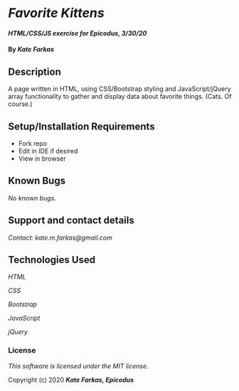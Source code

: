 # _Favorite Kittens_

#### _HTML/CSS/JS exercise for Epicodus, 3/30/20_

#### By _**Kate Farkas**_

## Description

A page written in HTML, using CSS/Bootstrap styling and JavaScript/jQuery array functionality to gather and display data about favorite things. (Cats. Of course.)

## Setup/Installation Requirements

* Fork repo
* Edit in IDE if desired
* View in browser

## Known Bugs

_No known bugs._

## Support and contact details

_Contact: kate.m.farkas@gmail.com_

## Technologies Used

_HTML_

_CSS_

_Bootstrap_

_JavaScript_

_jQuery_

### License

*This software is licensed under the MIT license.*

Copyright (c) 2020 **_Kate Farkas, Epicodus_**
